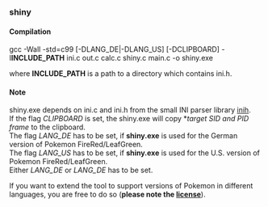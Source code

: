 ### shiny

#### Compilation
gcc -Wall -std=c99 [-DLANG_DE|-DLANG_US] [-DCLIPBOARD] -I**INCLUDE_PATH** ini.c out.c calc.c shiny.c main.c -o shiny.exe
  
where __INCLUDE_PATH__ is a path to a directory which contains ini.h.

#### Note
shiny.exe depends on ini.c and ini.h from the small INI parser library [inih](https://github.com/benhoyt/inih).  
If the flag _CLIPBOARD_ is set, the shiny.exe will copy **target SID and PID frame* to the clipboard.  
The flag _LANG_DE_ has to be set, if **shiny.exe** is used for the German version of Pokemon FireRed/LeafGreen.  
The flag _LANG_US_ has to be set, if **shiny.exe** is used for the U.S. version of Pokemon FireRed/LeafGreen.  
Either _LANG_DE_ or _LANG_DE_ has to be set.
  
If you want to extend the tool to support versions of Pokemon in different languages, you are free to do so (__please note the [license](./LICENSE.txt)__).